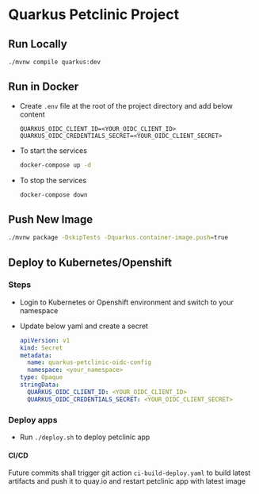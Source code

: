 # Quarkus Petclinic Project

## Run Locally

```bash
./mvnw compile quarkus:dev
```

## Run in Docker

- Create `.env` file at the root of the project directory and add below content
  ```
  QUARKUS_OIDC_CLIENT_ID=<YOUR_OIDC_CLIENT_ID>
  QUARKUS_OIDC_CREDENTIALS_SECRET=<YOUR_OIDC_CLIENT_SECRET>
  ```

- To start the services

    ```bash
    docker-compose up -d
    ```

- To stop the services

    ```bash
    docker-compose down
    ```

## Push New Image 

```bash
./mvnw package -DskipTests -Dquarkus.container-image.push=true
```

## Deploy to Kubernetes/Openshift

### Steps

- Login to Kubernetes or Openshift environment and switch to your namespace
- Update below yaml and create a secret

    ```yaml
    apiVersion: v1
    kind: Secret
    metadata:
      name: quarkus-petclinic-oidc-config
      namespace: <your_namespace>
    type: Opaque
    stringData:
      QUARKUS_OIDC_CLIENT_ID: <YOUR_OIDC_CLIENT_ID>
      QUARKUS_OIDC_CREDENTIALS_SECRET: <YOUR_OIDC_CLIENT_SECRET>
    ```

### Deploy apps

- Run `./deploy.sh` to deploy petclinic app

#### CI/CD

Future commits shall trigger git action `ci-build-deploy.yaml` to build latest artifacts and push it to quay.io and restart petclinic app with latest image